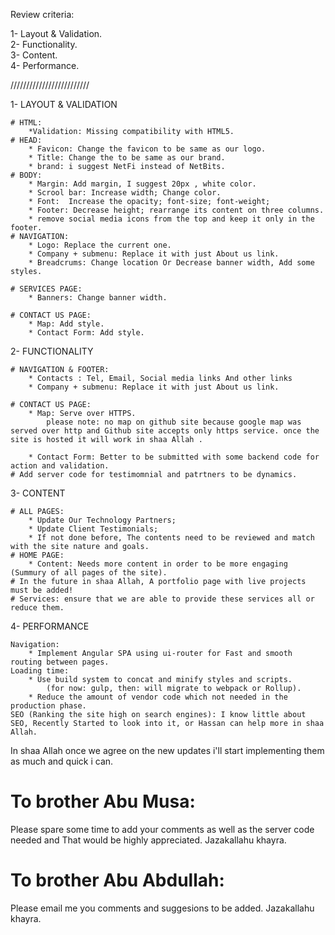  Review criteria:
  
1- Layout & Validation.  
2- Functionality.  
3- Content.  
4- Performance.  

/////////////////////////

1- LAYOUT & VALIDATION

	# HTML: 
		*Validation: Missing compatibility with HTML5.
	# HEAD: 
		* Favicon: Change the favicon to be same as our logo.
		* Title: Change the to be same as our brand.
		* brand: i suggest NetFi instead of NetBits.
	# BODY: 
		* Margin: Add margin, I suggest 20px , white color.
		* Scrool bar: Increase width; Change color.
		* Font:  Increase the opacity; font-size; font-weight;
		* Footer: Decrease height; rearrange its content on three columns.
		* remove social media icons from the top and keep it only in the footer.
	# NAVIGATION:
		* Logo: Replace the current one.
		* Company + submenu: Replace it with just About us link.
		* Breadcrums: Change location Or Decrease banner width, Add some styles.
		
	# SERVICES PAGE:
		* Banners: Change banner width.
		
	# CONTACT US PAGE:
		* Map: Add style.
		* Contact Form: Add style.
		

2- FUNCTIONALITY

	# NAVIGATION & FOOTER:
		* Contacts : Tel, Email, Social media links And other links
		* Company + submenu: Replace it with just About us link.
	
	# CONTACT US PAGE:
		* Map: Serve over HTTPS.
			please note: no map on github site because google map was served over http and Github site accepts only https service. once the site is hosted it will work in shaa Allah .

		* Contact Form: Better to be submitted with some backend code for action and validation.
	# Add server code for testimomnial and patrtners to be dynamics.	

3- CONTENT

	# ALL PAGES: 
		* Update Our Technology Partners; 
		* Update Client Testimonials;
		* If not done before, The contents need to be reviewed and match with the site nature and goals.
	# HOME PAGE:
		* Content: Needs more content in order to be more engaging (Summury of all pages of the site).
	# In the future in shaa Allah, A portfolio page with live projects must be added!
	# Services: ensure that we are able to provide these services all or reduce them.

4- PERFORMANCE
	
	Navigation: 
		* Implement Angular SPA using ui-router for Fast and smooth routing between pages.
	Loading time: 
		* Use build system to concat and minify styles and scripts.
			(for now: gulp, then: will migrate to webpack or Rollup).
		* Reduce the amount of vendor code which not needed in the production phase.
	SEO (Ranking the site high on search engines): I know little about SEO, Recently Started to look into it, or Hassan can help more in shaa Allah.
In shaa Allah once we agree on the new updates i'll start implementing them as much and quick i can.

# To brother Abu Musa: 
 Please spare some time to add your comments as well as the server code needed and That would be highly appreciated.
Jazakallahu khayra.

# To brother Abu Abdullah:
 Please email me you comments and suggesions to be added.
 Jazakallahu khayra.
